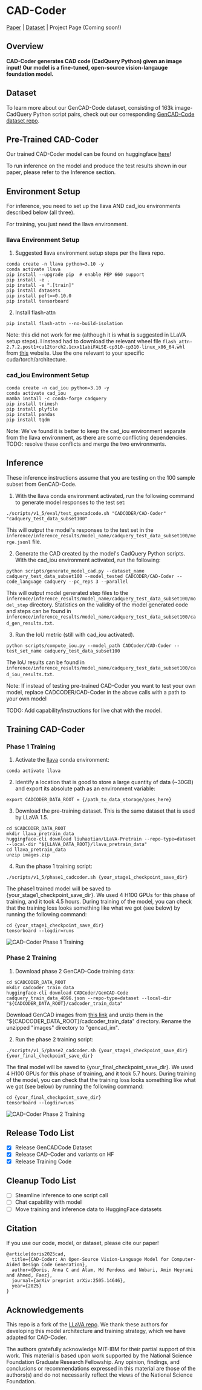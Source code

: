 # CAD-Coder

[Paper](https://arxiv.org/abs/2505.14646) | [Dataset](https://github.com/anniedoris/GenCAD-Code) | Project Page (Coming soon!)

## Overview
**CAD-Coder generates CAD code (CadQuery Python) given an image input! Our model is a fine-tuned, open-source vision-langauge foundation model.** 

## Dataset
To learn more about our GenCAD-Code dataset, consisting of 163k image-CadQuery Python script pairs, check out our corresponding [GenCAD-Code dataset repo](https://github.com/anniedoris/GenCAD-Code).

## Pre-Trained CAD-Coder
Our trained CAD-Coder model can be found on huggingface [here](https://huggingface.co/CADCODER/CAD-Coder/tree/main)!

To run inference on the model and produce the test results shown in our paper, please refer to the Inference section.

## Environment Setup
For inference, you need to set up the llava AND cad_iou environments described below (all three).

For training, you just need the llava environment.

### llava Environment Setup
1. Suggested llava environment setup steps per the llava repo.
```
conda create -n llava python=3.10 -y
conda activate llava
pip install --upgrade pip  # enable PEP 660 support
pip install -e .
pip install -e ".[train]"
pip install datasets
pip install peft==0.10.0
pip install tensorboard
```

2. Install flash-attn
```
pip install flash-attn --no-build-isolation
```
Note: this did not work for me (although it is what is suggested in LLaVA setup steps). I instead had to download the relevant wheel file ```flash_attn-2.7.2.post1+cu12torch2.1cxx11abiFALSE-cp310-cp310-linux_x86_64.whl``` from [this](https://github.com/Dao-AILab/flash-attention/releases) website. Use the one relevant to your specific cuda/torch/architecture.

### cad_iou Environment Setup
```
conda create -n cad_iou python=3.10 -y
conda activate cad_iou
mamba install -c conda-forge cadquery
pip install trimesh
pip install plyfile
pip install pandas
pip install tqdm
```

Note: We've found it is better to keep the cad_iou environment separate from the llava environment, as there are some conflicting dependencies. TODO: resolve these conflicts and merge the two environments.

## Inference
These inference instructions assume that you are testing on the 100 sample subset from GenCAD-Code.

1. With the llava conda environment activated, run the following command to generate model responses to the test set:
```
./scripts/v1_5/eval/test_gencadcode.sh "CADCODER/CAD-Coder" "cadquery_test_data_subset100"
```
This will output the model's responses to the test set in the ```inference/inference_results/model_name/cadquery_test_data_subset100/merge.jsonl``` file.

2. Generate the CAD created by the model's CadQuery Python scripts. With the cad_iou environment activated, run the following:
```
python scripts/generate_model_cad.py --dataset_name cadquery_test_data_subset100 --model_tested CADCODER/CAD-Coder --code_language cadquery --pc_reps 3 --parallel
```
This will output model generated step files to the ```inference/inference_results/model_name/cadquery_test_data_subset100/model_step``` directory. Statistics on the validity of the model generated code and steps can be found in ```inference/inference_results/model_name/cadquery_test_data_subset100/cad_gen_results.txt```.

3. Run the IoU metric (still with cad_iou activated).
```
python scripts/compute_iou.py --model_path CADCoder/CAD-Coder --test_set_name cadquery_test_data_subset100
```
The IoU results can be found in ```inference/inference_results/model_name/cadquery_test_data_subset100/cad_iou_results.txt```.

Note: If instead of testing pre-trained CAD-Coder you want to test your own model, replace CADCODER/CAD-Coder in the above calls with a path to your own model

TODO: Add capability/instructions for live chat with the model.

## Training CAD-Coder

### Phase 1 Training
1. Activate the [llava](#llava-environment-setup) conda environment:

```
conda activate llava
```

2. Identify a location that is good to store a large quantity of data (~30GB) and export its absolute path as an environment variable:
```
export CADCODER_DATA_ROOT = {/path_to_data_storage/goes_here}
```

3. Download the pre-training dataset. This is the same dataset that is used by LLaVA 1.5.
```
cd $CADCODER_DATA_ROOT
mkdir llava_pretrain_data
huggingface-cli download liuhaotian/LLaVA-Pretrain --repo-type=dataset --local-dir "${LLAVA_DATA_ROOT}/llava_pretrain_data"
cd llava_pretrain_data
unzip images.zip
```

4. Run the phase 1 training script:
```
./scripts/v1_5/phase1_cadcoder.sh {your_stage1_checkpoint_save_dir}
```

The phase1 trained model will be saved to {your_stage1_checkpoint_save_dir}. We used 4 H100 GPUs for this phase of training, and it took 4.5 hours. During training of the model, you can check that the training loss looks something like what we got (see below) by running the following command:

```
cd {your_stage1_checkpoint_save_dir}
tensorboard --logdir=runs
```

![CAD-Coder Phase 1 Training](docs_images/pretrain_results.png)

### Phase 2 Training

1. Download phase 2 GenCAD-Code training data:
```
cd $CADCODER_DATA_ROOT
mkdir cadcoder_train_data
huggingface-cli download CADCoder/GenCAD-Code cadquery_train_data_4096.json --repo-type=dataset --local-dir "${CADCODER_DATA_ROOT}/cadcoder_train_data"
```

Download GenCAD images from [this link](https://drive.google.com/file/d/1znREwbNBIyODLXRHmfHy5ar_ENSIFjG5/view?usp=drive_link) and unzip them in the "${CADCODER_DATA_ROOT}/cadcoder_train_data" directory. Rename the unzipped "images" directory to "gencad_im".

2. Run the phase 2 training script:
```
./scripts/v1_5/phase2_cadcoder.sh {your_stage1_checkpoint_save_dir} {your_final_checkpoint_save_dir}
```

The final model will be saved to {your_final_checkpoint_save_dir}. We used 4 H100 GPUs for this phase of training, and it took 5.7 hours. During training of the model, you can check that the training loss looks something like what we got (see below) by running the following command:

```
cd {your_final_checkpoint_save_dir}
tensorboard --logdir=runs
```

![CAD-Coder Phase 2 Training](docs_images/finetune_results.png)



## Release Todo List

- [x] Release GenCADCode Dataset
- [x] Release CAD-Coder and variants on HF
- [x] Release Training Code

## Cleanup Todo List

- [ ] Steamline inference to one script call
- [ ] Chat capability with model
- [ ] Move training and inference data to HuggingFace datasets

## Citation
If you use our code, model, or dataset, please cite our paper!

```
@article{doris2025cad,
  title={CAD-Coder: An Open-Source Vision-Language Model for Computer-Aided Design Code Generation},
  author={Doris, Anna C and Alam, Md Ferdous and Nobari, Amin Heyrani and Ahmed, Faez},
  journal={arXiv preprint arXiv:2505.14646},
  year={2025}
}
```

## Acknowledgements
This repo is a fork of the [LLaVA repo](https://github.com/haotian-liu/LLaVA). We thank these authors for developing this model architecture and training strategy, which we have adapted for CAD-Coder.

The authors gratefully acknowledge MIT-IBM for their partial support of this work. This material is based upon work supported by the National Science Foundation Graduate Research Fellowship. Any opinion, findings, and conclusions or recommendations expressed in this material are those of the authors(s) and do not necessarily reflect the views of the National Science Foundation.
